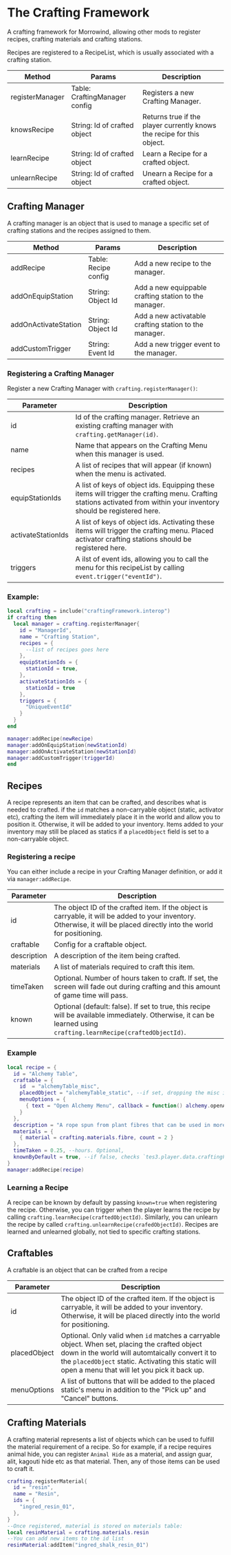 # The Crafting Framework
A crafting framework for Morrowind, allowing other mods to register recipes, crafting materials and crafting stations.

Recipes are registered to a RecipeList, which is usually associated with a crafting station. 

| Method | Params | Description | 
| ------ | ------ | ----------- |
| registerManager | Table: CraftingManager config | Registers a new Crafting Manager. |
| knowsRecipe | String: Id of crafted object | Returns true if the player currently knows the recipe for this object. |
| learnRecipe | String: Id of crafted object | Learn a Recipe for a crafted object. |
| unlearnRecipe | String: Id of crafted object | Unearn a Recipe for a crafted object. |

## Crafting Manager

A crafting manager is an object that is used to manage a specific set of crafting stations and the recipes assigned to them.

| Method | Params | Description |
| ------ | ------ | ----------- |
| addRecipe | Table: Recipe config | Add a new recipe to the manager. 
| addOnEquipStation | String: Object Id | Add a new equippable crafting station to the manager. | 
| addOnActivateStation | String: Object Id | Add a new activatable crafting station to the manager. | 
| addCustomTrigger | String: Event Id | Add a new trigger event to the manager. |

### Registering a Crafting Manager

Register a new Crafting Manager with `crafting.registerManager()`:

| Parameter | Description |
| --------- | ----------- |
| id | Id of the crafting manager. Retrieve an existing crafting manager with `crafting.getManager(id)`. |
| name | Name that appears on the Crafting Menu when this manager is used. |
| recipes   | A list of recipes that will appear (if known) when the menu is activated. |
| equipStationIds | A list of keys of object ids. Equipping these items will trigger the crafting menu. Crafting stations activated from within your inventory should be registered here. |
| activateStationIds | A list of keys of object ids. Activating these items will trigger the crafting menu. Placed activator crafting stations should be registered here. |
| triggers | A ilst of event ids, allowing you to call the menu for this recipeList by calling `event.trigger("eventId")`. |

### Example:

```lua
local crafting = include("craftingFramework.interop")
if crafting then
  local manager = crafting.registerManager{
    id = "ManagerId",
    name = "Crafting Station",
    recipes = {
      --list of recipes goes here
    },
    equipStationIds = {
      stationId = true,
    },
    activateStationIds = {
      stationId = true
    },
    triggers = {
      "UniqueEventId"
    }
  }
end

manager:addRecipe(newRecipe)
manager:addOnEquipStation(newStationId)
manager:addOnActivateStation(newStationId)
manager:addCustomTrigger(triggerId)
end
```

## Recipes

A recipe represents an item that can be crafted, and describes what is needed to crafted. if the `id` matches a non-carryable object (static, activator etc), crafting the item will immediately place it in the world and allow you to position it. Otherwise, it will be added to your inventory. Items added to your inventory may still be placed as statics if a `placedObject` field is set to a non-carryable object.

### Registering a recipe

You can either include a recipe in your Crafting Manager definition, or add it via `manager:addRecipe`. 

| Parameter | Description |
| --------- | ----------- |
| id | The object ID of the crafted item. If the object is carryable, it will be added to your inventory. Otherwise, it will be placed directly into the world for positioning. |
| craftable | Config for a craftable object. |
| description | A description of the item being crafted. |
| materials | A list of materials required to craft this item. |
| timeTaken | Optional. Number of hours taken to craft. If set, the screen will fade out during crafting and this amount of game time will pass. |
| known | Optional (default: false). If set to true, this recipe will be available immediately. Otherwise, it can be learned using `crafting.learnRecipe(craftedObjectId)`. |
### Example

```lua
local recipe = {
  id = "Alchemy Table",
  craftable = {
    id  = "alchemyTable_misc",
    placedObject = "alchemyTable_static", --if set, dropping the misc item will automatically place it as a positionable static.
    menuOptions = {
      { text = "Open Alchemy Menu", callback = function() alchemy.openAlchemyMenu() end }
    }
  },
  description = "A rope spun from plant fibres that can be used in more advanced crafting recipes.",
  materials = {
    { material = crafting.materials.fibre, count = 2 }
  },
  timeTaken = 0.25, --hours. Optional,
  knownByDefault = true, --if false, checks `tes3.player.data.craftingFramework.recipes["alchemyTable_misc"].known`
}
manager:addRecipe(recipe)
```

### Learning a Recipe

A recipe can be known by default by passing `known=true` when registering the recipe. Otherwise, you can trigger when the player learns the recipe by calling `crafting.learnRecipe(craftedObjectId)`. Similarly, you can unlearn the recipe by called `crafting.unlearnRecipe(crafedObjectId)`. Recipes are learned and unlearned globally, not tied to specific crafting stations. 

## Craftables
A craftable is an object that can be crafted from a recipe

| Parameter | Description |
| --------- | ----------- |
| id | The object ID of the crafted item. If the object is carryable, it will be added to your inventory. Otherwise, it will be placed directly into the world for positioning. |
| placedObject | Optional. Only valid when `id` matches a carryable object. When set, placing the crafted object down in the world will automtaically convert it to the `placedObject` static. Activating this static will open a menu that will let you pick it back up. |
| menuOptions | A list of buttons that will be added to the placed static's menu in addition to the "Pick up" and "Cancel" buttons. |

## Crafting Materials

A crafting material represents a list of objects which can be used to fulfill the material requirement of a recipe. So for example, if a recipe requires animal hide, you can register `Animal Hide` as a material, and assign guar, alit, kagouti hide etc as that material. Then, any of those items can be used to craft it.

```lua
crafting.registerMaterial{
  id = "resin",
  name = "Resin",
  ids = {
    "ingred_resin_01", 
  },
}
--Once registered, material is stored on materials table:
local resinMaterial = crafting.materials.resin
--You can add new items to the id list
resinMaterial:addItem("ingred_shalk_resin_01")
```


